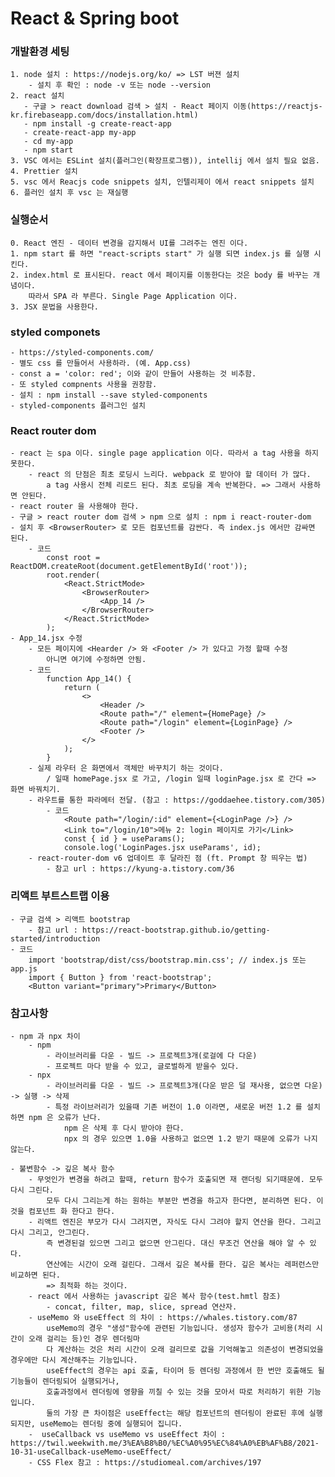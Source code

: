 # React & Spring boot

### 개발환경 세팅
    1. node 설치 : https://nodejs.org/ko/ => LST 버젼 설치
        - 설치 후 확인 : node -v 또는 node --version
    2. react 설치
       - 구글 > react download 검색 > 설치 - React 페이지 이동(https://reactjs-kr.firebaseapp.com/docs/installation.html)
       - npm install -g create-react-app
       - create-react-app my-app
       - cd my-app
       - npm start
    3. VSC 에서는 ESLint 설치(플러그인(확장프로그램)), intellij 에서 설치 필요 없음.
    4. Prettier 설치
    5. vsc 에서 Reacjs code snippets 설치, 인텔리제이 에서 react snippets 설치
    6. 플러인 설치 후 vsc 는 재실행
### 실행순서
    0. React 엔진 - 데이터 변경을 감지해서 UI를 그려주는 엔진 이다.
    1. npm start 를 하면 "react-scripts start" 가 실행 되면 index.js 를 실행 시킨다.
    2. index.html 로 표시된다. react 에서 페이지를 이동한다는 것은 body 를 바꾸는 개념이다.
        따라서 SPA 라 부른다. Single Page Application 이다.
    3. JSX 문법을 사용한다.

### styled componets
    - https://styled-components.com/
    - 별도 css 를 만들어서 사용하라. (예. App.css)
    - const a = 'color: red'; 이와 같이 만들어 사용하는 것 비추함.
    - 또 styled compnents 사용을 권장함.
    - 설치 : npm install --save styled-components
    - styled-components 플러그인 설치

### React router dom
    - react 는 spa 이다. single page application 이다. 따라서 a tag 사용을 하지 못한다.
        - react 의 단점은 최초 로딩시 느리다. webpack 로 받아야 할 데이터 가 많다.
            a tag 사용시 전체 리로드 된다. 최초 로딩을 계속 반복한다. => 그래서 사용하면 안된다.
    - react router 을 사용해야 한다.
    - 구글 > react router dom 검색 > npm 으로 설치 : npm i react-router-dom
    - 설치 후 <BrowserRouter> 로 모든 컴포넌트를 감싼다. 즉 index.js 에서만 감싸면 된다.
        - 코드
            const root = ReactDOM.createRoot(document.getElementById('root'));
            root.render(
                <React.StrictMode>
                    <BrowserRouter>
                        <App_14 />
                    </BrowserRouter>
                </React.StrictMode>
            );
    - App_14.jsx 수정 
        - 모든 페이지에 <Hearder /> 와 <Footer /> 가 있다고 가정 할때 수정
            아니면 여기에 수정하면 안됨.
        - 코드
            function App_14() {
                return (
                    <>
                        <Header />
                        <Route path="/" element={HomePage} /> 
                        <Route path="/login" element={LoginPage} />
                        <Footer />
                    </>
                );
            }
        - 실제 라우터 은 화면에서 객체만 바꾸치기 하는 것이다.
            / 일때 homePage.jsx 로 가고, /login 일때 loginPage.jsx 로 간다 => 화면 바꿔치기.
        - 라우트를 통한 파라메터 전달. (참고 : https://goddaehee.tistory.com/305)
            - 코드
                <Route path="/login/:id" element={<LoginPage />} />
                <Link to="/login/10">메뉴 2: login 페이지로 가기</Link>
                const { id } = useParams();
	            console.log('LoginPages.jsx useParams', id);
        - react-router-dom v6 업데이트 후 달라진 점 (ft. Prompt 창 띄우는 법)
            - 참고 url : https://kyung-a.tistory.com/36

### 리액트 부트스트랩 이용
    - 구글 검색 > 리액트 bootstrap
        - 참고 url : https://react-bootstrap.github.io/getting-started/introduction
    - 코드
        import 'bootstrap/dist/css/bootstrap.min.css'; // index.js 또는 app.js 
        import { Button } from 'react-bootstrap';
        <Button variant="primary">Primary</Button>
        

### 참고사항
    - npm 과 npx 차이
        - npm
            - 라이브러리를 다운 - 빌드 -> 프로젝트3개(로걸에 다 다운)
            - 프로젝트 마다 받을 수 있고, 글로벌하게 받을수 있다.
        - npx
            - 라이브러리를 다운 - 빌드 -> 프로젝트3개(다운 받은 덜 재사용, 없으면 다운) -> 실행 -> 삭제
            - 특정 라이브러리가 있을때 기존 버전이 1.0 이라면, 새로운 버전 1.2 를 설치하면 npm 은 오류가 난다.
                npm 은 삭제 후 다시 받아야 한다.
                npx 의 경우 있으면 1.0을 사용하고 없으면 1.2 받기 때문에 오류가 나지 않는다.

    - 불변함수 -> 깊은 복사 함수
        - 무엇인가 변경을 하려고 할때, return 함수가 호출되면 재 랜더링 되기때문에. 모두 다시 그린다.
            모두 다시 그리는게 하는 원하는 부분만 변경을 하고자 한다면, 분리하면 된다. 이것을 컴포넌트 화 한다고 한다.
        - 리액트 엔진은 부모가 다시 그려지면, 자식도 다시 그려야 할지 연산을 한다. 그리고 다시 그리고, 안그린다.
            즉 변경된걸 있으면 그리고 없으면 안그린다. 대신 무조건 연산을 해야 알 수 있다.
            연산에는 시간이 오래 걸린다. 그래서 깊은 복사를 한다. 깊은 복사는 레퍼런스만 비교하면 된다.
            => 최적화 하는 것이다.
        - react 에서 사용하는 javascript 깊은 복사 함수(test.hmtl 참조)
            - concat, filter, map, slice, spread 연산자.
        - useMemo 와 useEffect 의 차이 : https://whales.tistory.com/87
            useMemo의 경우 "생성"함수에 관련된 기능입니다. 생성자 함수가 고비용(처리 시간이 오래 걸리는 등)인 경우 렌더링마
            다 계산하는 것은 처리 시간이 오래 걸리므로 값을 기억해놓고 의존성이 변경되었을 경우에만 다시 계산해주는 기능입니다.
            useEffect의 경우는 api 호출, 타이머 등 렌더링 과정에서 한 번만 호출해도 될 기능들이 렌더링되어 실행되거나, 
            호출과정에서 렌더링에 영향을 끼칠 수 있는 것을 모아서 따로 처리하기 위한 기능입니다.
            둘의 가장 큰 차이점은 useEffect는 해당 컴포넌트의 렌더링이 완료된 후에 실행되지만, useMemo는 렌더링 중에 실행되어 집니다.
        -  useCallback vs useMemo vs useEffect 차이 : https://twil.weekwith.me/3%EA%B8%B0/%EC%A0%95%EC%84%A0%EB%AF%B8/2021-10-31-useCallback-useMemo-useEffect/
        - CSS Flex 참고 : https://studiomeal.com/archives/197